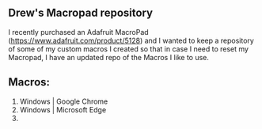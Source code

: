 ## Drew's Macropad repository

I recently purchased an Adafruit MacroPad (https://www.adafruit.com/product/5128) and I wanted to keep a repository of some of my custom macros I created so that in case I need to reset my Macropad, I have an updated repo of the Macros I like to use.

## Macros:

1. Windows | Google Chrome
2. Windows | Microsoft Edge
3. 
